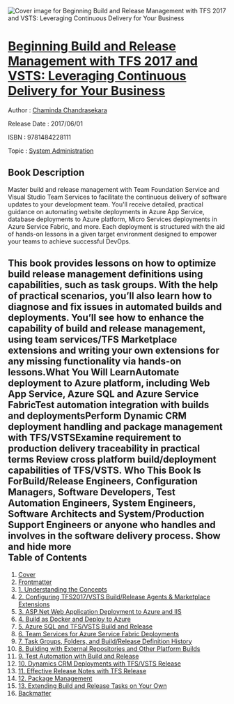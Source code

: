 ![Cover image for Beginning Build and Release Management with TFS 2017 and VSTS: Leveraging Continuous Delivery for Your Business](https://imgdetail.ebookreading.net/cover/cover/system_admin/EB9781484228111.jpg)

[Beginning Build and Release Management with TFS 2017 and VSTS: Leveraging Continuous Delivery for Your Business](https://ebookreading.net/view/book/Beginning+Build+and+Release+Management+with+TFS+2017+and+VSTS%3A+Leveraging+Continuous+Delivery+for+Your+Business-EB9781484228111_1.html "Beginning Build and Release Management with TFS 2017 and VSTS: Leveraging Continuous Delivery for Your Business")
====================================================================================================================

Author : [Chaminda Chandrasekara](https://ebookreading.net/search/author/Chaminda+Chandrasekara)

Release Date : 2017/06/01

ISBN : 9781484228111

Topic : [System Administration](https://ebookreading.net/search/category/system-administration)

Book Description
-----------------

 Master build and release management with Team Foundation Service and Visual Studio Team Services to facilitate the continuous delivery of software updates to your development team.
You'll receive detailed, practical guidance on automating website deployments in Azure App Service, database deployments to Azure platform, Micro Services deployments in Azure Service Fabric, and more. Each deployment is structured with the aid of hands-on lessons in a given target environment designed to empower your teams to achieve successful DevOps.
 
This book provides lessons on how to optimize build release management definitions using capabilities, such as task groups. With the help of practical scenarios, you’ll also learn how to diagnose and fix issues in automated builds and deployments. You’ll see how to enhance the capability of build and release management, using team services/TFS Marketplace extensions and writing your own extensions for any missing functionality via hands-on lessons.What You Will LearnAutomate deployment to Azure platform, including Web App Service, Azure SQL and Azure Service FabricTest automation integration with builds and deploymentsPerform Dynamic CRM deployment handling and package management with TFS/VSTSExamine requirement to production delivery traceability in practical terms Review cross platform build/deployment capabilities of TFS/VSTS. Who This Book Is ForBuild/Release Engineers, Configuration Managers, Software Developers, Test Automation Engineers, System Engineers, Software Architects and System/Production Support Engineers or anyone who handles and involves in the software delivery process.        Show and hide more                
Table of Contents
-----------------

1. [Cover](https://ebookreading.net/view/book/Beginning+Build+and+Release+Management+with+TFS+2017+and+VSTS%3A+Leveraging+Continuous+Delivery+for+Your+Business-EB9781484228111_1.html)
1. [Frontmatter](https://ebookreading.net/view/book/Beginning+Build+and+Release+Management+with+TFS+2017+and+VSTS%3A+Leveraging+Continuous+Delivery+for+Your+Business-EB9781484228111_2.html)
1. [1. Understanding the Concepts](https://ebookreading.net/view/book/Beginning+Build+and+Release+Management+with+TFS+2017+and+VSTS%3A+Leveraging+Continuous+Delivery+for+Your+Business-EB9781484228111_3.html)
1. [2. Configuring TFS2017/VSTS Build/Release Agents &amp; Marketplace Extensions](https://ebookreading.net/view/book/Beginning+Build+and+Release+Management+with+TFS+2017+and+VSTS%3A+Leveraging+Continuous+Delivery+for+Your+Business-EB9781484228111_4.html)
1. [3. ASP.Net Web Application Deployment to Azure and IIS](https://ebookreading.net/view/book/Beginning+Build+and+Release+Management+with+TFS+2017+and+VSTS%3A+Leveraging+Continuous+Delivery+for+Your+Business-EB9781484228111_5.html)
1. [4. Build as Docker and Deploy to Azure](https://ebookreading.net/view/book/Beginning+Build+and+Release+Management+with+TFS+2017+and+VSTS%3A+Leveraging+Continuous+Delivery+for+Your+Business-EB9781484228111_6.html)
1. [5. Azure SQL and TFS/VSTS Build and Release](https://ebookreading.net/view/book/Beginning+Build+and+Release+Management+with+TFS+2017+and+VSTS%3A+Leveraging+Continuous+Delivery+for+Your+Business-EB9781484228111_7.html)
1. [6. Team Services for Azure Service Fabric Deployments](https://ebookreading.net/view/book/Beginning+Build+and+Release+Management+with+TFS+2017+and+VSTS%3A+Leveraging+Continuous+Delivery+for+Your+Business-EB9781484228111_8.html)
1. [7. Task Groups, Folders, and Build/Release Definition History](https://ebookreading.net/view/book/Beginning+Build+and+Release+Management+with+TFS+2017+and+VSTS%3A+Leveraging+Continuous+Delivery+for+Your+Business-EB9781484228111_9.html)
1. [8. Building with External Repositories and Other Platform Builds](https://ebookreading.net/view/book/Beginning+Build+and+Release+Management+with+TFS+2017+and+VSTS%3A+Leveraging+Continuous+Delivery+for+Your+Business-EB9781484228111_10.html)
1. [9. Test Automation with Build and Release](https://ebookreading.net/view/book/Beginning+Build+and+Release+Management+with+TFS+2017+and+VSTS%3A+Leveraging+Continuous+Delivery+for+Your+Business-EB9781484228111_11.html)
1. [10. Dynamics CRM Deployments with TFS/VSTS Release](https://ebookreading.net/view/book/Beginning+Build+and+Release+Management+with+TFS+2017+and+VSTS%3A+Leveraging+Continuous+Delivery+for+Your+Business-EB9781484228111_12.html)
1. [11. Effective Release Notes with TFS Release](https://ebookreading.net/view/book/Beginning+Build+and+Release+Management+with+TFS+2017+and+VSTS%3A+Leveraging+Continuous+Delivery+for+Your+Business-EB9781484228111_13.html)
1. [12. Package Management](https://ebookreading.net/view/book/Beginning+Build+and+Release+Management+with+TFS+2017+and+VSTS%3A+Leveraging+Continuous+Delivery+for+Your+Business-EB9781484228111_14.html)
1. [13. Extending Build and Release Tasks on Your Own](https://ebookreading.net/view/book/Beginning+Build+and+Release+Management+with+TFS+2017+and+VSTS%3A+Leveraging+Continuous+Delivery+for+Your+Business-EB9781484228111_15.html)
1. [Backmatter](https://ebookreading.net/view/book/Beginning+Build+and+Release+Management+with+TFS+2017+and+VSTS%3A+Leveraging+Continuous+Delivery+for+Your+Business-EB9781484228111_16.html)
